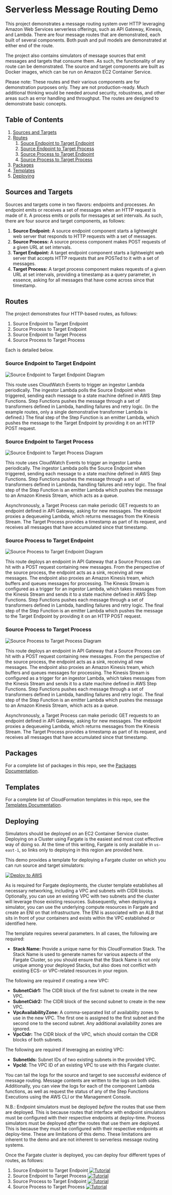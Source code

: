 # Serverless Message Routing Demo
This project demonstrates a message routing system over HTTP leveraging Amazon Web Services serverless offerings, such as API Gateway, Kinesis, and Lambda. There are four message routes that are demonstrated, each built of several components. Both push and pull models are demonstrated at either end of the route.

The project also contains simulators of message sources that emit messages and targets that consume them. As such, the functionality of any route can be demonstrated. The source and target components are built as Docker images, which can be run on Amazon EC2 Container Service.

Please note: These routes and their various components are for demonstration purposes only. They are not production-ready. Much additional thinking would be needed around security, robustness, and other areas such as error handling and throughput. The routes are designed to demonstrate basic concepts.

## Table of Contents
  1. [Sources and Targets](#sources-and-targets)
  2. [Routes](#routes)
      1. [Souce Endpoint to Target Endpoint](#source-endpoint-to-target-endpoint)
      2. [Source Endpoint to Target Process](#source-endpoint-to-target-process)
      3. [Source Process to Target Endpoint](#source-process-to-target-endpoint)
      4. [Source Process to Target Process](#source-process-to-target-process)
  3. [Packages](#packages)
  4. [Templates](#templates)
  5. [Deploying](#deploying)

## Sources and Targets
Sources and targets come in two flavors: endpoints and processes. An endpoint emits or receives a set of messages when
an HTTP request is made of it. A process emits or polls for messages at set intervals. As such, there are four source
and target components, as follows:
  1. **Source Endpoint:** A source endpoint component starts a lightweight web server that responds to HTTP requests
  with a set of messages.
  2. **Source Process:** A source process component makes POST requests of a given URL at set intervals.
  3. **Target Endpoint:** A target endpoint component starts a lightweight web server that accepts HTTP requests that
  are POSTed to it with a set of messages.
  4. **Target Process:** A target process component makes requests of a given URL at set intervals, providing a
  timestamp as a query parameter, in essence, asking for all messages that have come across since that timestamp.

## Routes
The project demonstrates four HTTP-based routes, as follows:
  1. Source Endpoint to Target Endpoint
  2. Source Process to Target Endpoint
  3. Source Endpoint to Target Process
  4. Source Process to Target Process

Each is detailed below.

### Source Endpoint to Target Endpoint
![Source Endpoint to Target Endpoint Diagram](https://s3.amazonaws.com/f12f301f-messaging-demo/diagrams/source-endpoint--target-endpoint.png "Source Endpoint to Target Endpoint Diagram")

This route uses CloudWatch Events to trigger an ingestor Lambda periodically. The ingestor Lambda polls the Source Endpoint when triggered, sending each message to a state machine defined in AWS Step Functions. Step Functions pushes the message through a set of transformers defined in Lambda, handling failures and retry logic. (In the example routes, only a single demonstrative transformer Lambda is defined.) The final step of the Step Function is an emitter Lambda, which pushes the message to the Target Endpoint by providing it on an HTTP POST request.

### Source Endpoint to Target Process
![Source Endpoint to Target Process Diagram](https://s3.amazonaws.com/f12f301f-messaging-demo/diagrams/source-endpoint--target-process.png "Source Endpoint to Target Process Diagram")

This route uses CloudWatch Events to trigger an ingestor Lamba periodically. The ingestor Lambda polls the Source Endpoint when triggered, sending each message to a state machine defined in AWS Step Functions. Step Functions pushes the message through a set of transformers defined in Lambnda, handling failures and retry logic. The final step of the Step Function is an emitter Lambda which pushes the message to an Amazon Kinesis Stream, which acts as a queue.

Asynchronously, a Target Process can make periodic GET requests to an endpoint defined in API Gateway, asking for new messages. The endpoint proxies a dequeueing Lambda, which returns messages from the Kinesis Stream. The Target Process provides a timestamp as part of its request, and receives all messages that have accumulated since that timestamp.

### Source Process to Target Endpoint
![Source Process to Target Endpoint Diagram](https://s3.amazonaws.com/f12f301f-messaging-demo/diagrams/source-process--target-endpoint.png "Source Process to Target Endpoint Diagram")

This route deploys an endpoint in API Gateway that a Source Process can hit with a POST request containing new messages. From the perspective of the source process, the endpoint acts as a sink, receiving all new messages. The endpoint also proxies an Amazon Kinesis tream, which buffers and queues messages for processing. The Kinesis Stream is configured as a trigger for an ingestor Lambda, which takes messages from the Kinesis Stream and sends it to a state machine defined in AWS Step Functions. Step Functions pushes each message through a set of transformers defined in Lambda, handling failures and retry logic. The final step of the Step Function is an emitter Lambda which pushes the message to the Target Endpoint by providing it on an HTTP POST request.

### Source Process to Target Process
![Source Process to Target Process Diagram](https://s3.amazonaws.com/f12f301f-messaging-demo/diagrams/source-process--target-process.png "Source Process to Target Process Diagram")

This route deploys an endpoint in API Gateway that a Source Process can hit with a POST request containing new messages. From the perspective of the source process, the endpoint acts as a sink, receiving all new messages. The endpoint also proxies an Amazon Kinesis tream, which buffers and queues messages for processing. The Kinesis Stream is configured as a trigger for an ingestor Lambda, which takes messages from the Kinesis Stream and sends it to a state machine defined in AWS Step Functions. Step Functions pushes each message through a set of transformers defined in Lambda, handling failures and retry logic. The final step of the Step Function is an emitter Lambda which pushes the message to an Amazon Kinesis Stream, which acts as a queue.

Asynchronously, a Target Process can make periodic GET requests to an endpoint defined in API Gateway, asking for new messages. The endpoint proxies a dequeueing Lambda, which returns messages from the Kinesis Stream. The Target Process provides a timestamp as part of its request, and receives all messages that have accumulated since that timestamp.

## Packages
For a complete list of packages in this repo, see the [Packages Documentation](docs/packages.md).

## Templates
For a complete list of CloudFormation templates in this repo, see the [Templates Documentation](docs/templates.md).

## Deploying
Simulators should be deployed on an EC2 Container Service cluster. Deploying on a Cluster using Fargate is the easiest and most cost effective way of doing so. At the time of this writing, Fargate is only available in `us-east-1`, so links only to deploying in this region are provided here.

This demo provides a template for deploying a Fargate cluster on which you can run source and target simulators:

[![Deploy to AWS](https://s3.amazonaws.com/f12f301f-messaging-demo/misc/deploy_to_aws.png "Deploy to AWS")](https://console.aws.amazon.com/cloudformation/home?region=us-east-1#/stacks/new?stackName=messaging-demo-ecs-cluster&templateURL=https://s3.amazonaws.com/f12f301f-messaging-demo/templates/fargate-cluster.yaml)

As is required for Fargate deployments, the cluster template establishes all necessary networking, including a VPC and subnets with CIDR blocks. Optionally, you can use an existing VPC with two subnets and the cluster will leverage those existing resources. Subsequently, when deploying a simulator, you can use the underlying compute resources in Fargate and create an ENI on that infrastructure. The ENI is associated with an ALB that sits in front of your containers and exists within the VPC established or identified here.

The template requires several parameters. In all cases, the following are required:
  * **Stack Name:** Provide a unique name for this CloudFormation Stack. The Stack Name is used to generate names for various aspects of the Fargate Cluster, so you should ensure that the Stack Name is not only unique among your deployed Stacks, but also does not conflict with existing ECS- or VPC-related resources in your region.

The following are required if creating a new VPC:
  * **SubnetCidr1:** The CIDR block of the first subnet to create in the new VPC.
  * **SubnetCidr2:** The CIDR block of the second subnet to create in the new VPC.
  * **VpcAvailabilityZone:** A comma-separated list of availability zones to use in the new VPC. The first one is assigned to the first subnet and the second one to the second subnet. Any additional availability zones are ignored.
  * **VpcCidr:** The CIDR block of the VPC, which should contain the CIDR blocks of both subnets.

The following are required if leveraging an existing VPC:
  * **SubnetIds:** Subnet IDs of two existing subnets in the provided VPC.
  * **VpcId:** The VPC ID of an existing VPC to use with this Fargate cluster.

You can tail the logs for the source and target to see successful evidence of message routing. Message contents are written to the logs on both sides. Additionally, you can view the logs for each of the component Lambda functions, as well as request the status of any of the Step Functions Executions using the AWS CLI or the Management Console.

N.B.: Endpoint simulators must be deployed *before* the routes that use them are deployed. This is because routes that interface with endpoint simulators must be configured with their respective endpoints at deploy-time. Process simulators must be deployed *after* the routes that use them are deployed. This is because they must be configured with their respective endpoints at deploy-time. These are limitations of this demo. These limitations are inherent to the demo and are not inherent to serverless message routing systems.

Once the Fargate cluster is deployed, you can deploy four different types of routes, as follows:
  1. Source Endpoint to Target Endpoint [![Tutorial](https://s3.amazonaws.com/f12f301f-messaging-demo/misc/tutorial.png "Tutorial")](docs/source-endpoint--target-endpoint.md)
  2. Source Endpoint to Target Process [![Tutorial](https://s3.amazonaws.com/f12f301f-messaging-demo/misc/tutorial.png "Tutorial")](docs/source-endpoint--target-process.md)
  3. Source Process to Target Endpoint [![Tutorial](https://s3.amazonaws.com/f12f301f-messaging-demo/misc/tutorial.png "Tutorial")](docs/source-process--target-endpoint.md)
  4. Source Process to Target Process [![Tutorial](https://s3.amazonaws.com/f12f301f-messaging-demo/misc/tutorial.png "Tutorial")](docs/source-process--target-process.md)






















